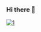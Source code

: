 ### Hi there 👋
[![1](https://user-images.githubusercontent.com/62830901/182248091-3c19d37d-6652-4061-998a-1211561be148.png)
](https://scholar.google.com/citations?hl=en&user=iIkrTYgAAAAJ)


<!--
**ghorghanlu/ghorghanlu** is a ✨ _special_ ✨ repository because its `README.md` (this file) appears on your GitHub profile.

Here are some ideas to get you started:

- 🔭 I’m currently working on ...
- 🌱 I’m currently learning ...
- 👯 I’m looking to collaborate on ...
- 🤔 I’m looking for help with ...
- 💬 Ask me about ...
- 📫 How to reach me: ...
- 😄 Pronouns: ...
- ⚡ Fun fact: ...
-->
